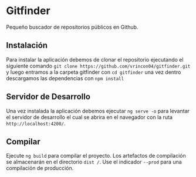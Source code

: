 # Gitfinder

Pequeño buscador de repositorios públicos en Github.

## Instalación

Para instalar la aplicación debemos de clonar el repositorio ejecutando el siguiente comando `git clone https://github.com/vrincon04/gitfinder.git` y luego entramos a la carpeta gitfinder con `cd gitfinder` una vez dentro descargamos las dependencias con `npm install`

## Servidor de Desarrollo

Una vez instalada la aplicación debemos ejecutar `ng serve -o` para levantar el servidor de desarrollo el cual se abrira en el navegador con la ruta `http://localhost:4200/`.

## Compilar

Ejecute `ng build` para compilar el proyecto. Los artefactos de compilación se almacenarán en el directorio `dist /`. Use el indicador `--prod` para una compilación de producción.
